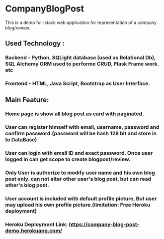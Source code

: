 # CompanyBlogPost
This is a demo full-stack web application for representation of a company blog/review.
## Used Technology : 
### Backend - Python, SQLight database (used as Relational Db), SQL Alchemy ORM used to performe CRUD, Flask Frame work. etc
### Frontend - HTML, Java Script, Bootstrap as User Interface.
## Main Feature:
### Home page is show all blog post as card with paginated.
### User can register himself with email, username, password and confirm password.(password will be hash 128 bit and store in to DataBase)
### User can login with email ID and exact password. Once user logged in can get scope to create blogpost/review.
### Only User is authorize to modify user name and his own blog post only. can not alter other user's blog post, but can read other's blog post.
### User account is included with default profile picture, But user may upload his own profile picture.(limitation: Free Heroku deployment) 
### Heroku Deployment Link: https://company-blog-post-demo.herokuapp.com/
